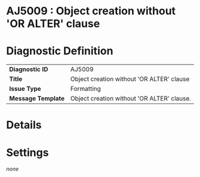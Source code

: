 # AJ5009 : Object creation without 'OR ALTER' clause

# Diagnostic Definition

<table>
  <tr>
    <td class="header"><b>Diagnostic ID</b></td>
    <td>AJ5009</td>
  </tr>
  <tr>
    <td class="header"><b>Title</b></td>
    <td>Object creation without 'OR ALTER' clause</td>
  </tr>
  <tr>
    <td class="header"><b>Issue Type</b></td>
    <td>Formatting</td>
  </tr>
  <tr>
    <td class="header"><b>Message Template</b></td>
    <td>Object creation without 'OR ALTER' clause.</td>
  </tr>
  
</table>

# Details



# Settings

*none*

